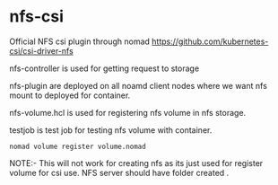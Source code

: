 # nfs-csi
Official NFS csi plugin through nomad
https://github.com/kubernetes-csi/csi-driver-nfs

nfs-controller is used for getting request to storage

nfs-plugin are deployed on all noamd client nodes where we want nfs mount to deployed for container.

nfs-volume.hcl is used for registering nfs volume in nfs storage.

testjob is test job for testing nfs volume with container.
```
nomad volume register volume.nomad
```

NOTE:- This will not work for creating nfs as its just used for register volume for csi use. NFS server should have folder created .
